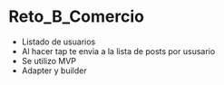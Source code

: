 # Reto_B_Comercio

* Listado de usuarios
* Al hacer tap te envia a la lista de posts por ususario
* Se utilizo MVP
* Adapter y builder
